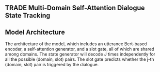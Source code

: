 ## TRADE Multi-Domain Self-Attention Dialogue State Tracking

## Model Architecture
The architecture of the model, which includes an utterance Bert-based encoder, a self-attention generator, and a slot gate, all of which are shared among domains.
The state generator will decode J times independently for all the possible (domain, slot) pairs.
The slot gate predicts whether the j-th (domain, slot) pair is triggered by the dialogue.
